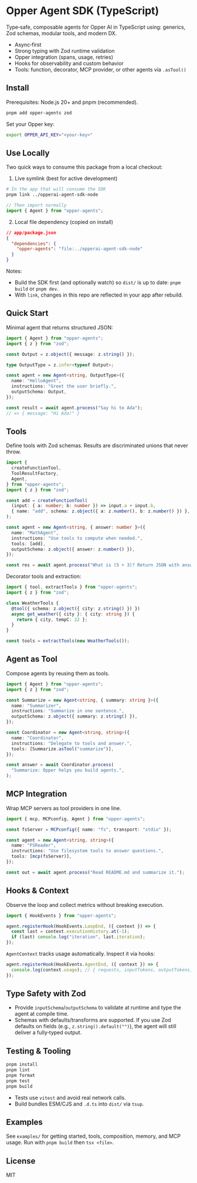 # Opper Agent SDK (TypeScript)

Type‑safe, composable agents for Opper AI in TypeScript using: generics, Zod schemas, modular tools, and modern DX.

- Async‑first
- Strong typing with Zod runtime validation
- Opper integration (spans, usage, retries)
- Hooks for observability and custom behavior
- Tools: function, decorator, MCP provider, or other agents via `.asTool()`

## Install

Prerequisites: Node.js 20+ and pnpm (recommended).

```bash
pnpm add opper-agents zod
```

Set your Opper key:

```bash
export OPPER_API_KEY="<your-key>"
```

## Use Locally

Two quick ways to consume this package from a local checkout:

1. Live symlink (best for active development)

```bash
# In the app that will consume the SDK
pnpm link ../opperai-agent-sdk-node
```

```ts
// Then import normally
import { Agent } from "opper-agents";
```

2. Local file dependency (copied on install)

```json
// app/package.json
{
  "dependencies": {
    "opper-agents": "file:../opperai-agent-sdk-node"
  }
}
```

Notes:

- Build the SDK first (and optionally watch) so `dist/` is up to date: `pnpm build` or `pnpm dev`.
- With `link`, changes in this repo are reflected in your app after rebuild.

## Quick Start

Minimal agent that returns structured JSON:

```ts
import { Agent } from "opper-agents";
import { z } from "zod";

const Output = z.object({ message: z.string() });

type OutputType = z.infer<typeof Output>;

const agent = new Agent<string, OutputType>({
  name: "HelloAgent",
  instructions: "Greet the user briefly.",
  outputSchema: Output,
});

const result = await agent.process("Say hi to Ada");
// => { message: "Hi Ada!" }
```

## Tools

Define tools with Zod schemas. Results are discriminated unions that never throw.

```ts
import {
  createFunctionTool,
  ToolResultFactory,
  Agent,
} from "opper-agents";
import { z } from "zod";

const add = createFunctionTool(
  (input: { a: number; b: number }) => input.a + input.b,
  { name: "add", schema: z.object({ a: z.number(), b: z.number() }) },
);

const agent = new Agent<string, { answer: number }>({
  name: "MathAgent",
  instructions: "Use tools to compute when needed.",
  tools: [add],
  outputSchema: z.object({ answer: z.number() }),
});

const res = await agent.process("What is (5 + 3)? Return JSON with answer.");
```

Decorator tools and extraction:

```ts
import { tool, extractTools } from "opper-agents";
import { z } from "zod";

class WeatherTools {
  @tool({ schema: z.object({ city: z.string() }) })
  async get_weather({ city }: { city: string }) {
    return { city, tempC: 22 };
  }
}

const tools = extractTools(new WeatherTools());
```

## Agent as Tool

Compose agents by reusing them as tools.

```ts
import { Agent } from "opper-agents";
import { z } from "zod";

const Summarize = new Agent<string, { summary: string }>({
  name: "Summarizer",
  instructions: "Summarize in one sentence.",
  outputSchema: z.object({ summary: z.string() }),
});

const Coordinator = new Agent<string, string>({
  name: "Coordinator",
  instructions: "Delegate to tools and answer.",
  tools: [Summarize.asTool("summarize")],
});

const answer = await Coordinator.process(
  "Summarize: Opper helps you build agents.",
);
```

## MCP Integration

Wrap MCP servers as tool providers in one line.

```ts
import { mcp, MCPconfig, Agent } from "opper-agents";

const fsServer = MCPconfig({ name: "fs", transport: "stdio" });

const agent = new Agent<string, string>({
  name: "FSReader",
  instructions: "Use filesystem tools to answer questions.",
  tools: [mcp(fsServer)],
});

const out = await agent.process("Read README.md and summarize it.");
```

## Hooks & Context

Observe the loop and collect metrics without breaking execution.

```ts
import { HookEvents } from "opper-agents";

agent.registerHook(HookEvents.LoopEnd, ({ context }) => {
  const last = context.executionHistory.at(-1);
  if (last) console.log("iteration", last.iteration);
});
```

`AgentContext` tracks usage automatically. Inspect it via hooks:

```ts
agent.registerHook(HookEvents.AgentEnd, ({ context }) => {
  console.log(context.usage); // { requests, inputTokens, outputTokens, totalTokens }
});
```

## Type Safety with Zod

- Provide `inputSchema`/`outputSchema` to validate at runtime and type the agent at compile time.
- Schemas with defaults/transforms are supported. If you use Zod defaults on fields (e.g., `z.string().default("")`), the agent will still deliver a fully‑typed output.

## Testing & Tooling

```bash
pnpm install
pnpm lint
pnpm format
pnpm test
pnpm build
```

- Tests use `vitest` and avoid real network calls.
- Build bundles ESM/CJS and `.d.ts` into `dist/` via `tsup`.

## Examples

See `examples/` for getting started, tools, composition, memory, and MCP usage. Run with `pnpm build` then `tsx <file>`.

## License

MIT
